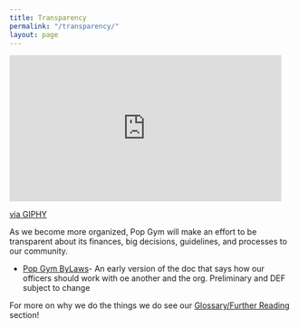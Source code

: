 ```yaml
---
title: Transparency
permalink: "/transparency/"
layout: page
---
```


<iframe src="https://giphy.com/embed/2L3tQXMkpw5GM" width="480" height="258" frameBorder="0" class="giphy-embed" allowFullScreen></iframe><p><a href="https://giphy.com/gifs/invisible-2L3tQXMkpw5GM">via GIPHY</a></p>

As we become more organized, Pop Gym will make an effort to be transparent about its finances, big decisions, guidelines, and processes to our community.

* [Pop Gym ByLaws](/assets/PopGymByLaws.pdf)- An early version of the doc that says how our officers should work with oe another and the org. Preliminary and DEF subject to change
                                       

For more on why we do the things we do see our [Glossary/Further Reading](gloss.md) section!
